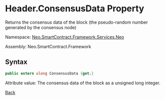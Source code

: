 # Header.ConsensusData Property

Returns the consensus data of the block (the pseudo-random number generated by the consensus node)

Namespace: [Neo.SmartContract.Framework.Services.Neo](../../neo.md)

Assembly: Neo.SmartContract.Framework

## Syntax

```c#
public extern ulong ConsensusData {get;}
```

Attribute value: The consensus data of the block as a unsigned long integer.



[Back](../header.md)
